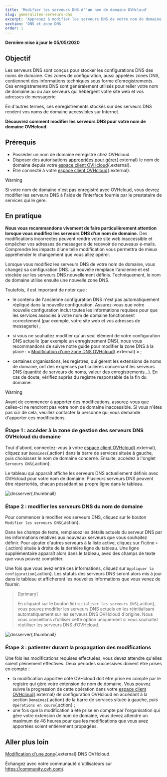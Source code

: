 ```yaml
---
title: 'Modifier les serveurs DNS d''un nom de domaine OVHcloud'
slug: generalites-serveurs-dns
excerpt: 'Apprenez à modifier les serveurs DNS de votre nom de domaine OVHcloud'
section: 'DNS et zone DNS'
order: 1
---
```


**Dernière mise à jour le 05/05/2020**

## Objectif

Les serveurs DNS sont conçus pour stocker les configurations DNS des noms de domaine. Ces zones de configuration, aussi appelées zones DNS, contiennent des informations techniques sous forme d'enregistrements. Ces enregistrements DNS sont généralement utilisés pour relier votre nom de domaine au ou aux serveurs qui hébergent votre site web et vos adresses de messagerie.

En d'autres termes, ces enregistrements stockés sur des serveurs DNS rendent vos noms de domaine accessibles sur Internet.

**Découvrez comment modifier les serveurs DNS pour votre nom de domaine OVHcloud.**

## Prérequis

- Posséder un nom de domaine enregistré chez OVHcloud.
- Disposer des autorisations [appropriées pour gérer](../../customer/gestion-des-contacts/){.external} le nom de domaine depuis votre [espace client OVHcloud](https://www.ovh.com/auth/?action=gotomanager){.external}.
- Être connecté à votre [espace client OVHcloud](https://www.ovh.com/auth/?action=gotomanager){.external}.

> [!warning]
>
> Si votre nom de domaine n'est pas enregistré avec OVHcloud, vous devrez modifier les serveurs DNS à l'aide de l'interface fournie par le prestataire de services qui le gère.
>

## En pratique

**Nous vous recommandons vivement de faire particulièrement attention lorsque vous modifiez les serveurs DNS d’un nom de domaine.** Des modifications incorrectes peuvent rendre votre site web inaccessible et empêcher vos adresses de messagerie de recevoir de nouveaux e-mails. Comprendre les impacts d’une telle modification vous permettra de mieux appréhender le changement que vous allez opérer.

Lorsque vous modifiez les serveurs DNS de votre nom de domaine, vous changez sa configuration DNS. La nouvelle remplace l'ancienne et est stockée sur les serveurs DNS nouvellement définis. Techniquement, le nom de domaine utilise ensuite une nouvelle zone DNS.

Toutefois, il est important de noter que :

- le contenu de l'ancienne configuration DNS n'est pas automatiquement répliqué dans la nouvelle configuration. Assurez-vous que votre nouvelle configuration inclut toutes les informations requises pour que les services associés à votre nom de domaine fonctionnent correctement (par exemple, votre site web et vos adresses de messagerie) ;

- si vous ne souhaitez modifier qu'un seul élément de votre configuration DNS actuelle (par exemple un enregistrement DNS), nous vous recommandons de suivre notre guide pour modifier la zone DNS à la place : « [Modification d'une zone DNS OVHcloud](../editer-ma-zone-dns/){.external} » ;

- certaines organisations, les registres, qui gèrent les extensions de noms de domaine, ont des exigences particulières concernant les serveurs DNS (quantité de serveurs de noms, valeur des enregistrements...). En cas de doute, vérifiez auprès du registre responsable de la fin du domaine.

> [!warning]
>
> Avant de commencer à apporter des modifications, assurez-vous que celles-ci ne rendront pas votre nom de domaine inaccessible. Si vous n'êtes pas sûr de cela, veuillez contacter la personne qui vous demande d'apporter ces modifications.
>

### Étape 1 : accéder à la zone de gestion des serveurs DNS OVHcloud du  domaine

Tout d'abord, connectez-vous à votre [espace client OVHcloud](https://www.ovh.com/auth/?action=gotomanager){.external}, cliquez sur `Domaines`{.action} dans la barre de services située à gauche, puis choisissez le nom de domaine concerné. Ensuite, accédez à l'onglet `Serveurs DNS`{.action}.

Le tableau qui apparaît affiche les serveurs DNS actuellement définis avec OVHcloud pour votre nom de domaine. Plusieurs serveurs DNS peuvent être répertoriés, chacun possédant sa propre ligne dans le tableau.

![dnsserver](images/edit-dns-server-ovh-step1.png){.thumbnail}

### Étape 2 : modifier les serveurs DNS du nom de domaine

Pour commencer à modifier vos serveurs DNS, cliquez sur le bouton `Modifier les serveurs DNS`{.action}.

Dans les champs de texte, remplacez les détails actuels du serveur DNS par les informations relatives aux nouveaux serveurs que vous souhaitez définir. Pour ajouter d'autres serveurs à la liste active, cliquez sur l'icône `+`{.action} située à droite de la dernière ligne du tableau. Une ligne supplémentaire apparaît alors dans le tableau, avec des champs de texte que vous pouvez compléter.

Une fois que vous avez entré ces informations, cliquez sur `Appliquer la configuration`{.action}. Les statuts des serveurs DNS seront alors mis à jour dans le tableau et afficheront les nouvelles informations que vous venez de fournir.

> [!primary]
>
> En cliquant sur le bouton `Réinitialiser les serveurs DNS`{.action}, vous pouvez modifier les serveurs DNS actuels en les réinitialisant automatiquement sur les serveurs DNS OVHcloud d'origine. Nous vous conseillons d’utiliser cette option uniquement si vous souhaitez réutiliser les serveurs DNS d’OVHcloud. 
>

![dnsserver](images/edit-dns-server-ovh-step2.png){.thumbnail}

### Étape 3 : patienter durant la propagation des modifications

Une fois les modifications requises effectuées, vous devez attendre qu'elles soient pleinement effectives. Deux périodes successives doivent être prises en compte :

- la modification apportée côté OVHcloud doit être prise en compte par le registre qui gère votre extension de nom de domaine. Vous pouvez suivre la progression de cette opération dans votre [espace client OVHcloud](https://www.ovh.com/auth/?action=gotomanager){.external} de configuration OVHcloud en accédant à la section `Domaines`{.action} de la barre de services située à gauche, puis `Opérations en cours`{.action} ;
- une fois que la modification a été prise en compte par l'organisation qui gère votre extension de nom de domaine, vous devez attendre un maximum de 48 heures pour que les modifications que vous avez apportées soient entièrement propagées.

## Aller plus loin

[ Modification d'une zone](../editer-ma-zone-dns/){.external} DNS OVHcloud.


Échangez avec notre communauté d'utilisateurs sur <https://community.ovh.com/>.
